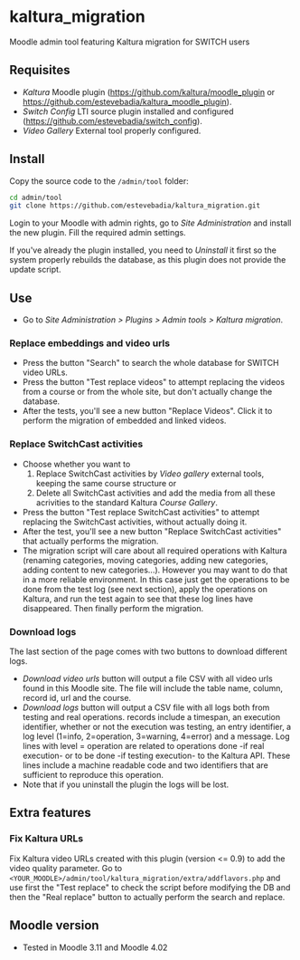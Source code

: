 # kaltura_migration
Moodle admin tool featuring Kaltura migration for SWITCH users

## Requisites
 - *Kaltura* Moodle plugin (https://github.com/kaltura/moodle_plugin or https://github.com/estevebadia/kaltura_moodle_plugin).
 - *Switch Config* LTI source plugin installed and configured (https://github.com/estevebadia/switch_config).
 - *Video Gallery* External tool properly configured.
## Install
Copy the source code to the `/admin/tool` folder:
```bash
cd admin/tool
git clone https://github.com/estevebadia/kaltura_migration.git
```
Login to your Moodle with admin rights, go to *Site Administration* and install the new plugin. Fill the required admin settings.

If you've already the plugin installed, you need to *Uninstall* it first so the system properly rebuilds the database, as this plugin does not provide the update script.

## Use
 - Go to *Site Administration > Plugins > Admin tools > Kaltura migration*.
 ### Replace embeddings and video urls
 - Press the button "Search" to search the whole database for SWITCH video URLs.
 - Press the button "Test replace videos" to attempt replacing the videos from a course or from the whole site, but don't actually change the database.
 - After the tests, you'll see a new button "Replace Videos". Click it to perform the migration of embedded and linked videos.
 ### Replace SwitchCast activities
 - Choose whether you want to 
   1. Replace SwitchCast activities by *Video gallery* external tools, keeping the same course structure or
   2. Delete all SwitchCast activities and add the media from all these acrivities to the standard Kaltura *Course Gallery*.
 - Press the button "Test replace SwitchCast activities" to attempt replacing the SwitchCast activities, without actually doing it.
 - After the test, you'll see a new button "Replace SwitchCast activities" that actually performs the migration.
 - The migration script will care about all required operations with Kaltura (renaming categories, moving categories, adding new categories, adding content to new categories...). However you may want to do that in a more reliable environment. In this case just get the operations to be done from the test log (see next section), apply the operations on Kaltura, and run the test again to see that these log lines have disappeared. Then finally perform the migration.
 ### Download logs
The last section of the page comes with two buttons to download different logs.
 - *Download video urls* button will output a file CSV with all video urls found in this Moodle site. The file will include the table name, column, record id, url and the course.
 - *Download logs* button will output a CSV file with all logs both from testing and real operations. records include a timespan, an execution identifier, whether or not the execution was testing, an entry identifier, a log level (1=info, 2=operation, 3=warning, 4=error) and a message. Log lines with level = operation are related to operations done -if real execution- or to be done -if testing execution- to the Kaltura API. These lines include a machine readable code and two identifiers that are sufficient to reproduce this operation.
- Note that if you uninstall the plugin the logs will be lost.
## Extra features
  ### Fix Kaltura URLs
Fix Kaltura video URLs created with this plugin (version <= 0.9) to add the video quality parameter. Go to `<YOUR_MOODLE>/admin/tool/kaltura_migration/extra/addflavors.php` and use first the "Test replace" to check the script before modifying the DB and then the "Real replace" button to actually perform the search and replace.
## Moodle version
 - Tested in Moodle 3.11 and Moodle 4.02

